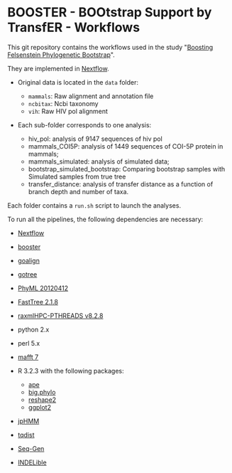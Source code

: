 # BOOSTER - BOOtstrap Support by TransfER - Workflows

This git repository contains the workflows used in the study "[Boosting Felsenstein Phylogenetic Bootstrap](http://biorxiv.org/content/early/2017/06/23/154542)".

They are implemented in [Nextflow](https://www.nextflow.io/).

* Original data is located in the `data` folder:
    * `mammals`: Raw alignment and annotation file
    * `ncbitax`: Ncbi taxonomy
    * `vih`: Raw HIV pol alignment

* Each sub-folder corresponds to one analysis:
    * hiv_pol: analysis of 9147 sequences of hiv pol
    * mammals_COI5P: analysis of 1449 sequences of COI-5P protein in mammals;
    * mammals_simulated: analysis of simulated data;
    * bootstrap_simulated_bootstrap: Comparing bootstrap samples with Simulated samples from true tree  
    * transfer_distance: analysis of transfer distance as a function of branch depth and number of taxa.

Each folder contains a `run.sh` script to launch the analyses.

To run all the pipelines, the following dependencies are necessary:
* [Nextflow](https://www.nextflow.io/)


* [booster](https://github.com/evolbioinfo/booster)
* [goalign](https://github.com/fredericlemoine/goalign)
* [gotree](https://github.com/fredericlemoine/gotree)

* [PhyML 20120412](http://www.atgc-montpellier.fr/phyml/download.php)
* [FastTree 2.1.8](http://www.microbesonline.org/fasttree/)
* [raxmlHPC-PTHREADS v8.2.8](http://sco.h-its.org/exelixis/software.html)
* python 2.x
* perl 5.x
* [mafft 7](http://mafft.cbrc.jp/alignment/software/)
* R 3.2.3 with the following packages:
    * [ape](https://cran.rstudio.com/web/packages/ape/index.html)
    * [big.phylo](https://github.com/olli0601/big.phylo)
    * [reshape2](https://cran.r-project.org/web/packages/reshape2/index.html)
    * [ggplot2](http://ggplot2.org/)
* [jpHMM](http://jphmm.gobics.de/)
* [tqdist](http://users-cs.au.dk/cstorm/software/tqdist/)
* [Seq-Gen](https://github.com/rambaut/Seq-Gen)
* [INDELible](http://abacus.gene.ucl.ac.uk/software/indelible/)
